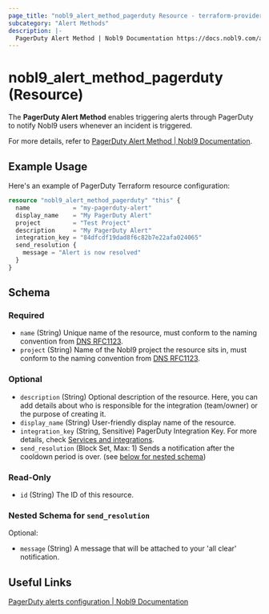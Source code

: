 ```yaml
---
page_title: "nobl9_alert_method_pagerduty Resource - terraform-provider-nobl9"
subcategory: "Alert Methods"
description: |-
  PagerDuty Alert Method | Nobl9 Documentation https://docs.nobl9.com/alerting/alert-methods/pagerduty
---
```


# nobl9_alert_method_pagerduty (Resource)

The **PagerDuty Alert Method** enables triggering alerts through PagerDuty to notify Nobl9 users whenever an incident is triggered.

For more details, refer to [PagerDuty Alert Method | Nobl9 Documentation](https://docs.nobl9.com/alerting/alert-methods/pagerduty).

## Example Usage

Here's an example of PagerDuty Terraform resource configuration:

```terraform
resource "nobl9_alert_method_pagerduty" "this" {
  name            = "my-pagerduty-alert"
  display_name    = "My PagerDuty Alert"
  project         = "Test Project"
  description     = "My PagerDuty Alert"
  integration_key = "84dfcdf19dad8f6c82b7e22afa024065"
  send_resolution {
    message = "Alert is now resolved"
  }
}
```

<!-- schema generated by tfplugindocs -->
## Schema

### Required

- `name` (String) Unique name of the resource, must conform to the naming convention from [DNS RFC1123](https://kubernetes.io/docs/concepts/overview/working-with-objects/names/#names).
- `project` (String) Name of the Nobl9 project the resource sits in, must conform to the naming convention from [DNS RFC1123](https://kubernetes.io/docs/concepts/overview/working-with-objects/names/#names).

### Optional

- `description` (String) Optional description of the resource. Here, you can add details about who is responsible for the integration (team/owner) or the purpose of creating it.
- `display_name` (String) User-friendly display name of the resource.
- `integration_key` (String, Sensitive) PagerDuty Integration Key. For more details, check [Services and integrations](https://support.pagerduty.com/docs/services-and-integrations).
- `send_resolution` (Block Set, Max: 1) Sends a notification after the cooldown period is over. (see [below for nested schema](#nestedblock--send_resolution))

### Read-Only

- `id` (String) The ID of this resource.

<a id="nestedblock--send_resolution"></a>
### Nested Schema for `send_resolution`

Optional:

- `message` (String) A message that will be attached to your 'all clear' notification.

## Useful Links

[PagerDuty alerts configuration | Nobl9 Documentation](https://docs.nobl9.com/alerting/alert-methods/pagerduty/)